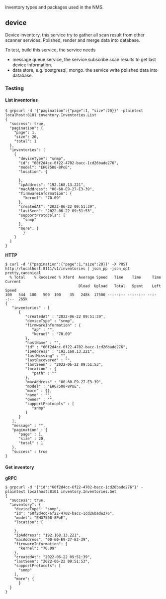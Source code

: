 Inventory types and packages used in the NMS.

## device
Device inventory, this service try to gather all scan result from other scanner services. Polished, render and merge data into database.

To test, build this service, the service needs 
- message queue service, the service subscribe scan results to get last device information.
- data store, e.g. postgresql, mongo.  the service write polished data into database. 

### Testing

#### List inventories
```shell
$ grpcurl -d '{"pagination":{"page":1, "size":20}}' -plaintext localhost:8101 inventory.Inventories.List
{
  "success": true,
  "pagination": {
    "page": 1,
    "size": 20,
    "total": 1
  },
  "inventories": [
    {
      "deviceType": "snmp",
      "id": "60f2d4cc-6f22-4702-bacc-1cd26bade276",
      "model": "EHG7508-8PoE",
      "location": {

      },
      "ipAddress": "192.168.13.221",
      "macAddress": "00-60-E9-27-E3-39",
      "firmwareInformation": {
        "kernel": "70.09"
      },
      "createdAt": "2022-06-22 09:51:39",
      "lastSeen": "2022-06-22 09:51:53",
      "supportProtocols": [
        "snmp"
      ],
      "more": {
        }
    }
  ]
}
```
**HTTP**
```shell
$ curl -d '{"pagination":{"page":1,"size":20}}' -X POST http://localhost:8111/v1/inventories | json_pp -json_opt pretty,canonical
  % Total    % Received % Xferd  Average Speed   Time    Time     Time  Current
                                 Dload  Upload   Total   Spent    Left  Speed
100   544  100   509  100    35   248k  17500 --:--:-- --:--:-- --:--:--  265k
{
   "inventories" : [
      {
         "createdAt" : "2022-06-22 09:51:39",
         "deviceType" : "snmp",
         "firmwareInformation" : {
            "ap" : "",
            "kernel" : "70.09"
         },
         "hostName" : "",
         "id" : "60f2d4cc-6f22-4702-bacc-1cd26bade276",
         "ipAddress" : "192.168.13.221",
         "lastMissing" : "",
         "lastRecovered" : "",
         "lastSeen" : "2022-06-22 09:51:53",
         "location" : {
            "path" : ""
         },
         "macAddress" : "00-60-E9-27-E3-39",
         "model" : "EHG7508-8PoE",
         "more" : {},
         "name" : "",
         "owner" : "",
         "supportProtocols" : [
            "snmp"
         ]
      }
   ],
   "message" : "",
   "pagination" : {
      "page" : 1,
      "size" : 20,
      "total" : 1
   },
   "success" : true
}

```

#### Get inventory

**gRPC**

```shell
$ grpcurl -d '{"id":"60f2d4cc-6f22-4702-bacc-1cd26bade276"}' -plaintext localhost:8101 inventory.Inventories.Get
{
  "success": true,
  "inventory": {
    "deviceType": "snmp",
    "id": "60f2d4cc-6f22-4702-bacc-1cd26bade276",
    "model": "EHG7508-8PoE",
    "location": {

    },
    "ipAddress": "192.168.13.221",
    "macAddress": "00-60-E9-27-E3-39",
    "firmwareInformation": {
      "kernel": "70.09"
    },
    "createdAt": "2022-06-22 09:51:39",
    "lastSeen": "2022-06-22 09:51:53",
    "supportProtocols": [
      "snmp"
    ],
    "more": {
      }
  }
}

```